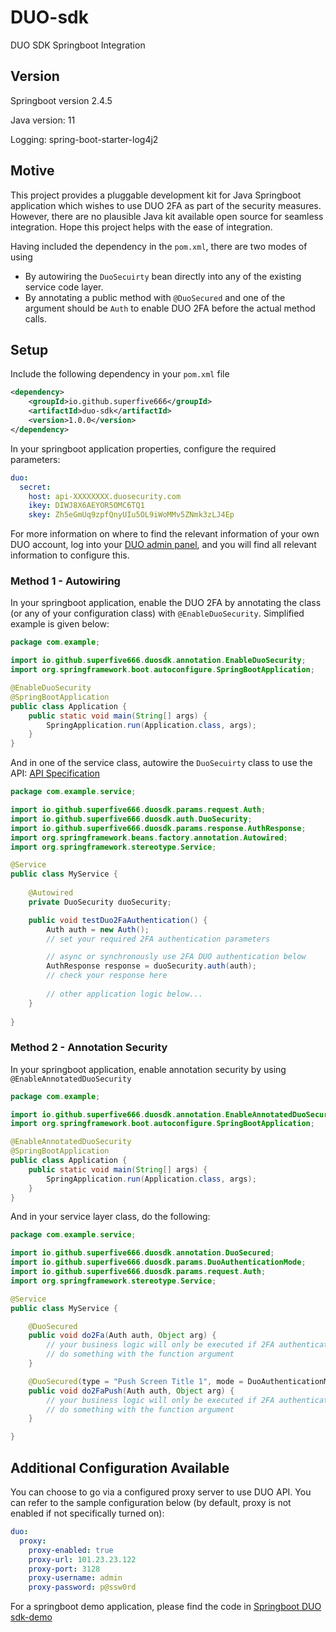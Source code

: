 # DUO-sdk
DUO SDK Springboot Integration

## Version
Springboot version 2.4.5

Java version: 11

Logging: spring-boot-starter-log4j2

## Motive
This project provides a pluggable development kit for Java Springboot application which wishes
to use DUO 2FA as part of the security measures. However, there are no plausible Java kit available
open source for seamless integration. Hope this project helps with the ease of integration.

Having included the dependency in the `pom.xml`, there are two modes of using 
* By autowiring the `DuoSecuirty` bean directly into any of the existing service code layer.
* By annotating a public method with `@DuoSecured` and one of the argument should be `Auth` to 
enable DUO 2FA before the actual method calls.
  
## Setup
Include the following dependency in your `pom.xml` file
```xml
<dependency>
    <groupId>io.github.superfive666</groupId>
    <artifactId>duo-sdk</artifactId>
    <version>1.0.0</version>
</dependency>
```
In your springboot application properties, configure the required parameters:
```yaml
duo:
  secret:
    host: api-XXXXXXXX.duosecurity.com
    ikey: DIWJ8X6AEYOR5OMC6TQ1
    skey: Zh5eGmUq9zpfQnyUIu5OL9iWoMMv5ZNmk3zLJ4Ep
```
For more information on where to find the relevant information of your own DUO account,
log into your [DUO admin panel](https://admin.duosecurity.com/login), and you will find
all relevant information to configure this.

### Method 1 - Autowiring
In your springboot application, enable the DUO 2FA by annotating the class (or any of 
your configuration class) with `@EnableDuoSecurity`. Simplified example is given below:

```java
package com.example;

import io.github.superfive666.duosdk.annotation.EnableDuoSecurity;
import org.springframework.boot.autoconfigure.SpringBootApplication;

@EnableDuoSecurity
@SpringBootApplication
public class Application {
    public static void main(String[] args) {
        SpringApplication.run(Application.class, args);
    }
}
```

And in one of the service class, autowire the `DuoSecuirty` class to use the API:
[API Specification](https://duo.com/docs/authapi#/auth)
```java
package com.example.service;

import io.github.superfive666.duosdk.params.request.Auth;
import io.github.superfive666.duosdk.auth.DuoSecurity;
import io.github.superfive666.duosdk.params.response.AuthResponse;
import org.springframework.beans.factory.annotation.Autowired;
import org.springframework.stereotype.Service;

@Service
public class MyService {
    
    @Autowired
    private DuoSecurity duoSecurity;

    public void testDuo2FaAuthentication() {
        Auth auth = new Auth();
        // set your required 2FA authentication parameters

        // async or synchronously use 2FA DUO authentication below
        AuthResponse response = duoSecurity.auth(auth);
        // check your response here
        
        // other application logic below...
    }
    
}
```

### Method 2 - Annotation Security
In your springboot application, enable annotation security by using `@EnableAnnotatedDuoSecurity`
```java
package com.example;

import io.github.superfive666.duosdk.annotation.EnableAnnotatedDuoSecurity;
import org.springframework.boot.autoconfigure.SpringBootApplication;

@EnableAnnotatedDuoSecurity
@SpringBootApplication
public class Application {
    public static void main(String[] args) {
        SpringApplication.run(Application.class, args);
    }
}
```
And in your service layer class, do the following:

```java
package com.example.service;

import io.github.superfive666.duosdk.annotation.DuoSecured;
import io.github.superfive666.duosdk.params.DuoAuthenticationMode;
import io.github.superfive666.duosdk.params.request.Auth;
import org.springframework.stereotype.Service;

@Service
public class MyService {

    @DuoSecured
    public void do2Fa(Auth auth, Object arg) {
        // your business logic will only be executed if 2FA authentication success
        // do something with the function argument
    }

    @DuoSecured(type = "Push Screen Title 1", mode = DuoAuthenticationMode.PUSH)
    public void do2FaPush(Auth auth, Object arg) {
        // your business logic will only be executed if 2FA authentication success
        // do something with the function argument
    }

}
```

## Additional Configuration Available
You can choose to go via a configured proxy server to use DUO API.
You can refer to the sample configuration below (by default, proxy is not
enabled if not specifically turned on):
```yaml
duo:
  proxy:
    proxy-enabled: true
    proxy-url: 101.23.23.122
    proxy-port: 3128
    proxy-username: admin
    proxy-password: p@ssw0rd
```

For a springboot demo application, please find the code in [Springboot DUO sdk-demo](https://github.com/superfive666/duo-sdk-demo)